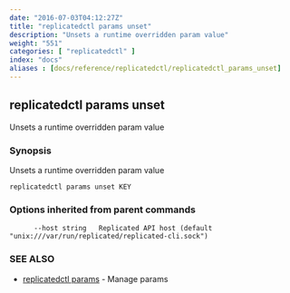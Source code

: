 ```yaml
---
date: "2016-07-03T04:12:27Z"
title: "replicatedctl params unset"
description: "Unsets a runtime overridden param value"
weight: "551"
categories: [ "replicatedctl" ]
index: "docs"
aliases : [docs/reference/replicatedctl/replicatedctl_params_unset]
---
```


## replicatedctl params unset

Unsets a runtime overridden param value

### Synopsis


Unsets a runtime overridden param value

```
replicatedctl params unset KEY
```

### Options inherited from parent commands

```
      --host string   Replicated API host (default "unix:///var/run/replicated/replicated-cli.sock")
```

### SEE ALSO
* [replicatedctl params](/api/replicatedctl/replicatedctl_params/)	 - Manage params

